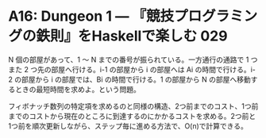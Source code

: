 # A16: Dungeon 1 — 『競技プログラミングの鉄則』をHaskellで楽しむ 029

N 個の部屋があって、1 〜 N までの番号が振られている。一方通行の通路で 1 つまた 2 つ先の部屋へ行ける。i-1 の部屋から i の部屋へは Ai の時間で行ける。i-2 の部屋から i の部屋では、Bi の時間で行ける。1 の部屋から N の部屋へ移動するときの最短時間を求めよ。という問題。

フィボナッチ数列の特定項を求めるのと同様の構造、2つ前までのコスト、1つ前までのコストから現在のところに到達するのにかかるコストを求める。2つ前と1つ前を順次更新しながら、ステップ毎に進める方法で、O(n)で計算できる。
